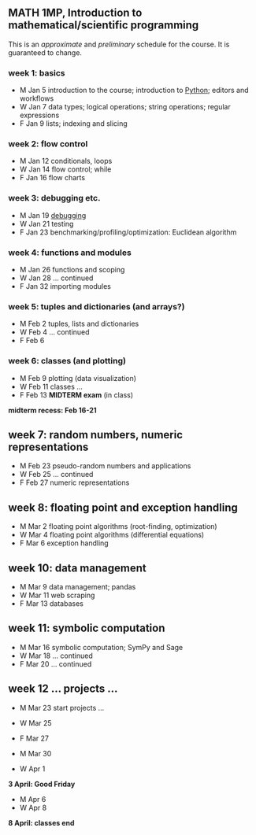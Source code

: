 ## MATH 1MP, Introduction to mathematical/scientific programming

This is an *approximate* and *preliminary* schedule for the course.  It is guaranteed to change.

### week 1: basics

* M Jan 5  introduction to the course; introduction to [Python](http://xkcd.com/353/); editors and workflows
* W Jan 7  data types; logical operations; string operations; regular expressions
* F Jan 9  lists; indexing and slicing

<!-- editors (xkcd butterfly?) -->
<!-- variable naming and conventions; http://www.gps.alaska.edu/jeff/Classes/GEOS436+636/02_fundamentals.pdf; **assignment**: set up Python and write a couple of trivial programmes -->

### week 2: flow control

* M Jan 12 conditionals, loops
* W Jan 14 flow control; while
* F Jan 16 flow charts

### week 3: debugging etc.

* M Jan 19 [debugging](http://danluu.com/teach-debugging/)
* W Jan 21 testing
* F Jan 23 benchmarking/profiling/optimization: Euclidean algorithm

### week 4: functions and modules

* M Jan 26 functions and scoping
* W Jan 28  ... continued
* F Jan 32 importing modules

### week 5: tuples and dictionaries (and arrays?)

* M Feb 2  tuples, lists and dictionaries
* W Feb 4 ... continued
* F Feb 6 

### week 6: classes (and plotting)

* M Feb 9 plotting (data visualization)
* W Feb 11 classes ...
* F Feb 13 **MIDTERM exam** (in class)

**midterm recess: Feb 16-21**

## week 7: random numbers, numeric representations

* M Feb 23 pseudo-random numbers and applications
* W Feb 25 ... continued
* F Feb 27 numeric representations

## week 8: floating point and exception handling

* M Mar 2 floating point algorithms (root-finding, optimization)
* W Mar 4 floating point algorithms (differential equations)
* F Mar 6 exception handling

## week 10: data management

* M Mar 9  data management; pandas
* W Mar 11 web scraping
* F Mar 13 databases

## week 11: symbolic computation

* M Mar 16 symbolic computation; SymPy and Sage
* W Mar 18 ... continued
* F Mar 20 ... continued

## week 12 ... projects ...

* M Mar 23  start projects  ...
* W Mar 25
* F Mar 27

* M Mar 30
* W Apr 1

**3 April: Good Friday**

* M Apr 6
* W Apr 8

**8 April: classes end**

